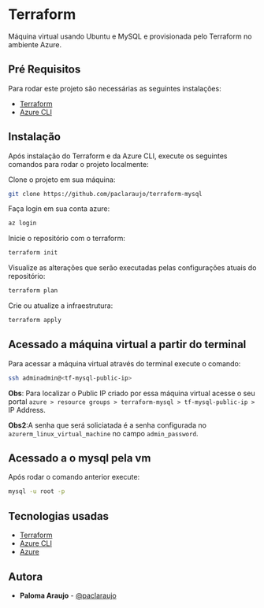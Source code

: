 # Terraform

Máquina virtual usando Ubuntu e MySQL e provisionada pelo Terraform no ambiente Azure.

## Pré Requisitos

Para rodar este projeto são necessárias as seguintes instalações: 

- [Terraform](https://www.terraform.io/)
- [Azure CLI](https://docs.microsoft.com/pt-br/cli/azure/install-azure-cli)

## Instalação

Após instalação do Terraform e da Azure CLI, execute os seguintes comandos para rodar o projeto localmente:

Clone o projeto em sua máquina:
```sh
git clone https://github.com/paclaraujo/terraform-mysql
```

Faça login em sua conta azure:
```sh
az login
```

Inicie o repositório com o terraform:
```sh
terraform init
```

Visualize as alterações que serão executadas pelas configurações atuais do repositório:
```sh
terraform plan
```

Crie ou atualize a infraestrutura:
```sh
terraform apply
```

## Acessado a máquina virtual a partir do terminal

Para acessar a máquina virtual através do terminal execute o comando:

```sh
ssh adminadmin@<tf-mysql-public-ip>
```

**Obs**: Para localizar o Public IP criado por essa máquina virtual acesse o seu portal `azure > resource groups > terraform-mysql > tf-mysql-public-ip >` IP Address.

**Obs2**:A senha que será soliciatada é a senha configurada no `azurerm_linux_virtual_machine` no campo `admin_password`.

## Acessado a o mysql pela vm

Após rodar o comando anterior execute:

```sh
mysql -u root -p
```

## Tecnologias usadas

- [Terraform](https://www.terraform.io/)
- [Azure CLI](https://docs.microsoft.com/pt-br/cli/azure/install-azure-cli)
- [Azure](https://azure.microsoft.com/pt-br/)

## Autora

* **Paloma Araujo** - [@paclaraujo](https://github.com/paclaraujo)